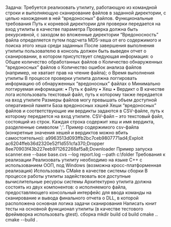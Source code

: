 Задача:
Требуется реализовать утилиту, работающую из командной строки и выполняющую
сканирование файлов в заданной директории, с целью нахождения в ней “вредоносных”
файлов.
Функциональные требования
Путь к корневой директории для проверки передается на вход утилиты в качестве
параметра
Проверка должна быть рекурсивной, с заходом во вложенные директории
“Вредоносность” файла определяется путем подсчета MD5-хеша от его содержимого и
поиска этого хеша среди заданных
После завершения выполнения утилиты пользователю в консоль должен быть выведен
отчет о сканировании, в котором присутствует следующая информация:
o Общее количество обработанных файлов
o Количество обнаруженных “вредоносных” файлов
o Количество ошибок анализа файлов (например, не хватает прав на чтение
файла);
o Время выполнения утилиты
В процессе проверки утилита должна логгировать информацию об обнаруженных
“вредоносных” файлах
o Минимально логгируемая информация:
▪ Путь к файлу
▪ Хеш
▪ Вердикт
o В качестве лога использовать текстовый файл, путь к которому также передается
на вход утилите
Размеры файлов могу превышать объем доступной оперативной памяти
База вредоносных хэшей
Хеши “вредоносных” файлов и соответствующие им вердикты задаются в CSV-файле, путь к
которому передается на вход утилите.
CSV-файл – это текстовый файл, состоящий из строк. Каждая строка содержит хеш и имя
вердикта, разделенные символом ';'.
Пример содержимого csv-файла (конкретные значения хешей и вердиктов можно вбить
самостоятельно):
a9963513d093ffb2bc7ceb9807771ad4;Exploit
ac6204ffeb36d2320e52f1d551cfa370;Dropper
8ee70903f43b227eeb971262268af5a8;Downloader
Пример запуска
scanner.exe --base base.cvs --log report.log --path c:\folder
Требования к реализации
Реализовать утилиту необходимо на языке C++ с использованием ООП, под Windows
(возможна кросс-платформенная реализация)
Использовать CMake в качестве системы сборки
В процессе работы утилиты задействовать все доступные вычислительные ресурсы
системы
Архитектурно утилита должна состоять из двух компонентов:
o исполняемого файла, предоставляющего консольный интерфейс для ввода
команды на сканирование и вывода финального отчета
o DLL, в которой расположена основная логика задачи сканирования
Написать юнит тесты на основной функционал утилиты (в качестве тестового
фреймворка использовать gtest).
сборка
mkdir build
cd build
cmake ..
cmake --build .